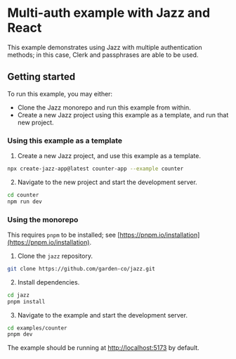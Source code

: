 # Multi-auth example with Jazz and React

This example demonstrates using Jazz with multiple authentication methods; in this case, Clerk and passphrases are able to be used.

## Getting started

To run this example, you may either:
* Clone the Jazz monorepo and run this example from within.
* Create a new Jazz project using this example as a template, and run that new project.


### Using this example as a template

1. Create a new Jazz project, and use this example as a template.
```bash
npx create-jazz-app@latest counter-app --example counter
```
2. Navigate to the new project and start the development server.
```bash
cd counter
npm run dev
```

### Using the monorepo

This requires `pnpm` to be installed; see [https://pnpm.io/installation](https://pnpm.io/installation).

1. Clone the `jazz` repository.
```bash
git clone https://github.com/garden-co/jazz.git
```
2. Install dependencies.
```bash
cd jazz
pnpm install
```
3. Navigate to the example and start the development server.
```bash
cd examples/counter
pnpm dev
```

The example should be running at [http://localhost:5173](http://localhost:5173) by default.
